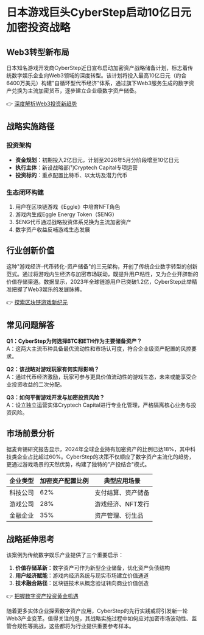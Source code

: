 # 日本游戏巨头CyberStep启动10亿日元加密投资战略

## Web3转型新布局
日本知名游戏开发商CyberStep近日宣布启动加密资产战略储备计划，标志着传统数字娱乐企业向Web3领域的深度转型。该计划将投入最高10亿日元（约合6400万美元）构建"自循环型代币经济"体系，通过旗下Web3服务生成的数字资产兑换为主流加密货币，逐步建立企业级数字资产储备。

👉 [深度解析Web3投资新趋势](https://bit.ly/okx_welcome)

## 战略实施路径
### 投资架构
- **资金规划**：初期投入2亿日元，计划至2026年5月分阶段增至10亿日元
- **执行主体**：新设战略部门Cryptech Capital专项运营
- **投资标的**：重点配置比特币、以太坊及潜力代币

### 生态闭环构建
1. 用户在区块链游戏《Eggle》中培育NFT角色
2. 游戏内生成Eggle Energy Token（$ENG）
3. $ENG代币通过战略投资体系兑换为主流加密资产
4. 数字资产收益反哺游戏生态发展

## 行业创新价值
这种"游戏经济-代币转化-资产储备"的三元架构，开创了传统企业数字转型的创新范式。通过将游戏内生经济与加密市场联动，既提升用户粘性，又为企业开辟新的价值存储渠道。数据显示，2023年全球链游用户已突破1.2亿，CyberStep此举精准把握了Web3娱乐的发展脉搏。

👉 [探索区块链游戏新纪元](https://bit.ly/okx_welcome)

## 常见问题解答
**Q1：CyberStep为何选择BTC和ETH作为主要储备资产？**  
A：这两大主流币种具备最优流动性和市场认可度，符合企业级资产配置的风控要求。

**Q2：该战略对游戏玩家有何实际影响？**  
A：通过代币经济激励，玩家可参与更具价值流动性的游戏生态，未来或能享受企业投资收益的二次分配。

**Q3：如何平衡游戏开发与加密投资风险？**  
A：设立独立运营实体Cryptech Capital进行专业化管理，严格隔离核心业务与投资风险。

## 市场前景分析
据麦肯锡研究报告显示，2024年全球企业持有加密资产的比例已达18%，其中科技类企业占比超过60%。CyberStep的决策不仅顺应了数字资产主流化的趋势，更通过游戏场景的天然优势，构建了独特的"产投结合"模式。

| 企业类型 | 加密资产配置比例 | 典型应用场景 |
|---------|------------------|--------------|
| 科技公司 | 62%             | 支付结算、资产储备 |
| 游戏公司 | 28%             | 游戏经济、NFT发行 |
| 金融企业 | 35%             | 资产管理、衍生品 |

## 战略延伸思考
该案例为传统数字娱乐产业提供了三个重要启示：
1. **价值存储革新**：数字资产可作为新型企业储备，优化资产负债结构
2. **用户经济赋能**：游戏内经济系统与现实市场建立价值通道
3. **技术融合路径**：区块链技术从概念验证转向商业价值创造

👉 [把握数字资产投资黄金机遇](https://bit.ly/okx_welcome)

随着更多实体企业探索数字资产应用，CyberStep的先行实践或将引发新一轮Web3产业变革。值得关注的是，其战略实施过程中如何应对加密市场波动性、监管合规性等挑战，这些都将为行业提供重要参考样本。